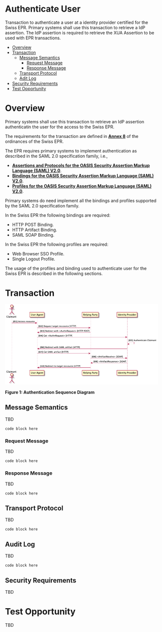 # Authenticate User
Transaction to authenticate a user at a identity provider certified for the Swiss EPR. Primary systems shall use this transaction to retrieve a IdP assertion. The IdP assertion is required to retrieve the XUA Assertion to be used with EPR transactions.

- [Overview](#overview)
- [Transaction](#transaction)
	* [Message Semantics](#message-semantics)
		- [Request Message](#request-message)
		- [Response Message](#response-message)
	* [Transport Protocol](#transport-protocol)
	* [Adit Log](#audit-log)
- [Security Requirements](#security-requirements)
- [Test Opportunity](#test-opportunity)

# Overview

Primary systems shall use this transaction to retrieve an IdP assertion authenticatin the user for the access to the Swiss EPR.

The requirements for the transaction are defined in
**[Annex 8](https://www.bag.admin.ch/dam/bag/de/dokumente/nat-gesundheitsstrategien/strategie-ehealth/gesetzgebung-elektronisches-patientendossier/gesetze/Anhang%208%20Ausgabe%202.pdf.download.pdf/DE_EPDV-EDI_Anhang_8_Ausgabe2.pdf)** of the ordinances of the Swiss EPR.

The EPR requires primary systems to implement authentication as described in the SAML 2.0 specification family, i.e.,
- **[Assertions and Protocols for the OASIS Security Assertion Markup Language (SAML) V2.0](http://docs.oasis-open.org/security/saml/v2.0/saml-core-2.0-os.pdf)**.
- **[Bindings for the OASIS Security Assertion Markup Language (SAML) V2.0](http://docs.oasis-open.org/security/saml/v2.0/saml-bindings-2.0-os.pdf)**.
- **[Profiles for the OASIS Security Assertion Markup Language (SAML) V2.0](http://docs.oasis-open.org/security/saml/v2.0/saml-profiles-2.0-os.pdf)**.

Primary systems do need implement all the bindings and profiles supported by the SAML 2.0 specification family.

In the Swiss EPR the following bindings are required:
- HTTP POST Binding.
- HTTP Artifact Binding.
- SAML SOAP Binding.    

In the Swiss EPR the following profiles are required:
- Web Browser SSO Profile.
- Single Logout Profile.

The usage of the profiles and binding used to authenticate user for the Swiss EPR is described in the following sections.

# Transaction

![Authentication Sequence Diagram](./media/SAML-Artifact-flow.png)

**Figure 1: Authentication Sequence Diagram**

## Message Semantics

TBD

```
code block here    
```

### Request Message

TBD

```
code block here    
```

### Response Message

TBD

```
code block here    
```

## Transport Protocol

TBD

```
code block here    
```

## Audit Log

TBD

```
code block here    
```

## Security Requirements   

TBD

# Test Opportunity

TBD
